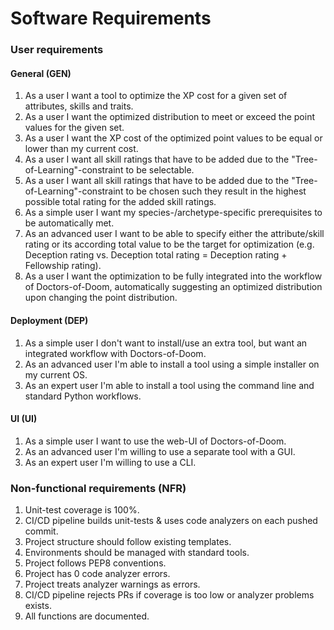 # Software Requirements

### User requirements

#### General (GEN)

1. As a user I want a tool to optimize the XP cost for a given set of attributes, skills and traits.
2. As a user I want the optimized distribution to meet or exceed the point values for the given set.
3. As a user I want the XP cost of the optimized point values to be equal or lower than my current cost.
4. As a user I want all skill ratings that have to be added due to the "Tree-of-Learning"-constraint to be selectable.
5. As a user I want all skill ratings that have to be added due to the "Tree-of-Learning"-constraint to be chosen such they result in the highest possible total rating for the added skill ratings.
6. As a simple user I want my species-/archetype-specific prerequisites to be automatically met.
7. As an advanced user I want to be able to specify either the attribute/skill rating or its according total value to be the target for optimization (e.g. Deception rating vs. Deception total rating = Deception rating + Fellowship rating).
8. As a user I want the optimization to be fully integrated into the workflow of Doctors-of-Doom, automatically suggesting an optimized distribution upon changing the point distribution.

#### Deployment (DEP)

1. As a simple user I don't want to install/use an extra tool, but want an integrated workflow with Doctors-of-Doom.
2. As an advanced user I'm able to install a tool using a simple installer on my current OS.
3. As an expert user I'm able to install a tool using the command line and standard Python workflows.

#### UI (UI)

1. As a simple user I want to use the web-UI of Doctors-of-Doom.
2. As an advanced user I'm willing to use a separate tool with a GUI.
3. As an expert user I'm willing to use a CLI.

### Non-functional requirements (NFR)

1. Unit-test coverage is 100%.
2. CI/CD pipeline builds unit-tests & uses code analyzers on each pushed commit.
3. Project structure should follow existing templates.
4. Environments should be managed with standard tools.
5. Project follows PEP8 conventions.
6. Project has 0 code analyzer errors.
7. Project treats analyzer warnings as errors.
8. CI/CD pipeline rejects PRs if coverage is too low or analyzer problems exists.
9. All functions are documented.